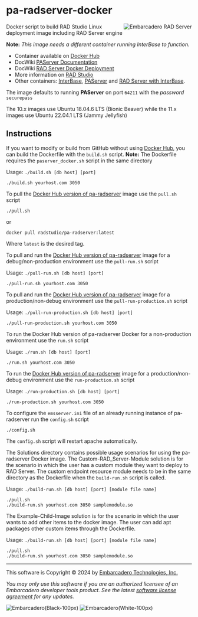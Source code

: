 # pa-radserver-docker
<a href="https://www.embarcadero.com/products/rad-server"><img alt="Embarcadero RAD Server" src="https://user-images.githubusercontent.com/821930/228645955-70692390-f3e0-4f15-937e-7935725b3684.png" align="right"></a>
Docker script to build RAD Studio Linux deployment image including RAD Server engine

**Note:** *This image needs a different container running InterBase to function.*

- Container available on [Docker Hub](https://hub.docker.com/r/radstudio/pa-radserver)
- DocWiki [PAServer Documentation](http://docwiki.embarcadero.com/RADStudio/en/PAServer,_the_Platform_Assistant_Server_Application)
- DocWiki [RAD Server Docker Deployment](https://docwiki.embarcadero.com/RADStudio/en/RAD_Server_Docker_Deployment)
- More information on [RAD Studio](https://www.embarcadero.com/products/rad-studio)
- Other containers: [InterBase](https://github.com/Embarcadero/InterBase-Docker), [PAServer](https://github.com/Embarcadero/paserver-docker) and [RAD Server with InterBase](https://github.com/Embarcadero/pa-radserver-ib-docker).

The image defaults to running **PAServer** on port `64211` with the _password_ `securepass`

The 10.x images use Ubuntu 18.04.6 LTS (Bionic Beaver) while the 11.x images use Ubuntu 22.04.1 LTS (Jammy Jellyfish)

## Instructions

If you want to modify or build from GitHub without using [Docker Hub](https://hub.docker.com/r/radstudio/pa-radserver), you can build the Dockerfile with the `build.sh` script. **Note:** The Dockerfile requires the `paserver_docker.sh` script in the same directory

Usage: `./build.sh [db host] [port]`
```
./build.sh yourhost.com 3050
```

To pull the [Docker Hub version of pa-radserver](https://hub.docker.com/r/radstudio/pa-radserver) image use the `pull.sh` script
```
./pull.sh
```
or
```
docker pull radstudio/pa-radserver:latest
```
Where `latest` is the desired tag.

To pull and run the [Docker Hub version of pa-radserver](https://hub.docker.com/r/radstudio/pa-radserver) image for a debug/non-production environment use the `pull-run.sh` script

Usage: `./pull-run.sh [db host] [port]`
```
./pull-run.sh yourhost.com 3050
```

To pull and run the [Docker Hub version of pa-radserver](https://hub.docker.com/r/radstudio/pa-radserver) image for a production/non-debug environment use the `pull-run-production.sh` script

Usage: `./pull-run-production.sh [db host] [port]`
```
./pull-run-production.sh yourhost.com 3050
```

To run the Docker Hub version of pa-radserver Docker for a non-production environment use the `run.sh` script

Usage: `./run.sh [db host] [port]`
```
./run.sh yourhost.com 3050
```

To run the [Docker Hub version of pa-radserver](https://hub.docker.com/r/radstudio/pa-radserver) image for a production/non-debug environment use the `run-production.sh` script

Usage: `./run-production.sh [db host] [port]`
```
./run-production.sh yourhost.com 3050
```

To configure the `emsserver.ini` file of an already running instance of pa-radserver run the `config.sh` script
```
./config.sh
```
The `config.sh` script will restart apache automatically. 

The Solutions directory contains possible usage scenarios for using the pa-radserver Docker image. 
The Custom-RAD_Server-Module solution is for the scenario in which the user has a custom module they want to deploy to RAD Server. The custom endpoint resource module needs to be in the same directory as the Dockerfile when the `build-run.sh` script is called.

Usage: `./build-run.sh [db host] [port] [module file name]`
```
./pull.sh
./build-run.sh yourhost.com 3050 samplemodule.so
```

The Example-Child-Image solution is for the scenario in which the user wants to add other items to the docker image. The user can add apt packages other custom items through the Dockerfile. 

Usage: `./build-run.sh [db host] [port] [module file name]`
```
./pull.sh
./build-run.sh yourhost.com 3050 samplemodule.so
```

--- 

This software is Copyright &copy; 2024 by [Embarcadero Technologies, Inc.](https://www.embarcadero.com/)

_You may only use this software if you are an authorized licensee of an Embarcadero developer tools product. See the latest [software license agreement](https://www.embarcadero.com/products/rad-studio/rad-studio-eula) for any updates._

![Embarcadero(Black-100px)](https://user-images.githubusercontent.com/821930/211648635-c0db6930-120c-4456-a7ea-dc7612f01451.png#gh-light-mode-only)
![Embarcadero(White-100px)](https://user-images.githubusercontent.com/821930/211649057-7f1f1f07-a79f-44d4-8fc1-87c819386ec6.png#gh-dark-mode-only)

